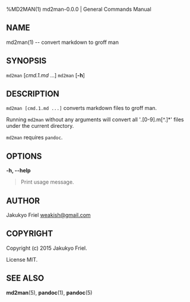 %MD2MAN(1) md2man-0.0.0 | General Commands Manual

NAME
-----

md2man(1) -- convert markdown to groff man

SYNOPSIS
----------

`md2man` [*cmd.1.md* ...]
`md2man` [**-h**]

DESCRIPTION
------------

`md2man [cmd.1.md ...]` converts markdown files to groff man.

Running `md2man` without any arguments will convert all '*.*[0-9].m[^.]*' files
under the current directory.

`md2man` requires `pandoc`.

OPTIONS
--------

**-h, --help**

> Print usage message.

AUTHOR
-------

Jakukyo Friel <weakish@gmail.com>

COPYRIGHT
----------

Copyright (c) 2015 Jakukyo Friel.

License MIT.

SEE ALSO
----------

**md2man**(5), **pandoc**(1), **pandoc**(5)
